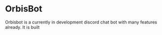 # OrbisBot
Orbisbot is a currently in development discord chat bot with many features already. It is built